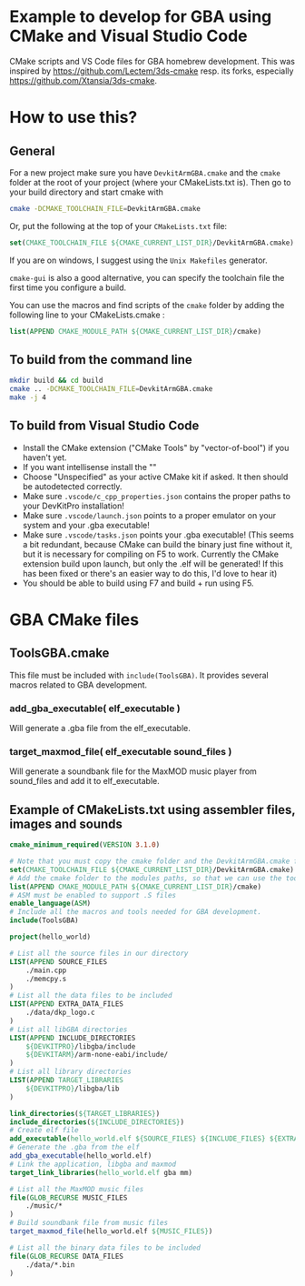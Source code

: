 # Example to develop for GBA using CMake and Visual Studio Code

CMake scripts and VS Code files for GBA homebrew development. This was inspired by https://github.com/Lectem/3ds-cmake resp. its forks, especially https://github.com/Xtansia/3ds-cmake. 

# How to use this?

## General

For a new project make sure you have `DevkitArmGBA.cmake` and the `cmake` folder at the root of your project (where your CMakeLists.txt is). Then go to your build directory and start cmake with

```sh
cmake -DCMAKE_TOOLCHAIN_FILE=DevkitArmGBA.cmake
```

Or, put the following at the top of your `CMakeLists.txt` file:

```cmake
set(CMAKE_TOOLCHAIN_FILE ${CMAKE_CURRENT_LIST_DIR}/DevkitArmGBA.cmake)
```

If you are on windows, I suggest using the `Unix Makefiles` generator.

`cmake-gui` is also a good alternative, you can specify the toolchain file the first time you configure a build.

You can use the macros and find scripts of the `cmake` folder by adding the following line to your CMakeLists.cmake :

```cmake
list(APPEND CMAKE_MODULE_PATH ${CMAKE_CURRENT_LIST_DIR}/cmake)
```

## To build from the command line

```sh
mkdir build && cd build
cmake .. -DCMAKE_TOOLCHAIN_FILE=DevkitArmGBA.cmake
make -j 4
```

## To build from Visual Studio Code

* Install the CMake extension ("CMake Tools" by "vector-of-bool") if you haven't yet. 
* If you want intellisense install the ""
* Choose "Unspecified" as your active CMake kit if asked. It then should be autodetected correctly.
* Make sure `.vscode/c_cpp_properties.json` contains the proper paths to your DevKitPro installation!
* Make sure `.vscode/launch.json` points to a proper emulator on your system and your .gba executable!
* Make sure `.vscode/tasks.json` points your .gba executable! (This seems a bit redundant, because CMake can build the binary just fine without it, but it is necessary for compiling on F5 to work. Currently the CMake extension build upon launch, but only the .elf will be generated! If this has been fixed or there's an easier way to do this, I'd love to hear it)
* You should be able to build using F7 and build + run using F5.

# GBA CMake files

## ToolsGBA.cmake

This file must be included with `include(ToolsGBA)`. It provides several macros related to GBA development.

### add_gba_executable( elf_executable )

Will generate a .gba file from the elf_executable.

### target_maxmod_file( elf_executable sound_files )

Will generate a soundbank file for the MaxMOD music player from sound_files and add it to elf_executable.

## Example of CMakeLists.txt using assembler files, images and sounds

```cmake
cmake_minimum_required(VERSION 3.1.0)

# Note that you must copy the cmake folder and the DevkitArmGBA.cmake file in this directory
set(CMAKE_TOOLCHAIN_FILE ${CMAKE_CURRENT_LIST_DIR}/DevkitArmGBA.cmake)
# Add the cmake folder to the modules paths, so that we can use the tools
list(APPEND CMAKE_MODULE_PATH ${CMAKE_CURRENT_LIST_DIR}/cmake)
# ASM must be enabled to support .S files
enable_language(ASM)
# Include all the macros and tools needed for GBA development.
include(ToolsGBA)

project(hello_world)

# List all the source files in our directory
LIST(APPEND SOURCE_FILES
	./main.cpp
	./memcpy.s
)
# List all the data files to be included
LIST(APPEND EXTRA_DATA_FILES
	./data/dkp_logo.c
)
# List all libGBA directories
LIST(APPEND INCLUDE_DIRECTORIES
	${DEVKITPRO}/libgba/include
	${DEVKITARM}/arm-none-eabi/include/
)
# List all library directories
LIST(APPEND TARGET_LIBRARIES
	${DEVKITPRO}/libgba/lib
)

link_directories(${TARGET_LIBRARIES})
include_directories(${INCLUDE_DIRECTORIES})
# Create elf file
add_executable(hello_world.elf ${SOURCE_FILES} ${INCLUDE_FILES} ${EXTRA_DATA_FILES})
# Generate the .gba from the elf
add_gba_executable(hello_world.elf)
# Link the application, libgba and maxmod
target_link_libraries(hello_world.elf gba mm)

# List all the MaxMOD music files
file(GLOB_RECURSE MUSIC_FILES
	./music/*
)
# Build soundbank file from music files
target_maxmod_file(hello_world.elf ${MUSIC_FILES})

# List all the binary data files to be included
file(GLOB_RECURSE DATA_FILES
	./data/*.bin
)
``` 
